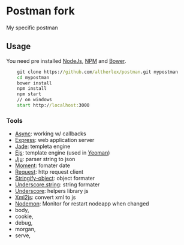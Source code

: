 # Postman fork

My specific postman


## Usage

You need pre installed [NodeJs](https://nodejs.org), [NPM](https://www.npmjs.com/) and [Bower](http://bower.io/).

```cmd
    git clone https://github.com/altherlex/postman.git mypostman
    cd mypostman
    bower install
    npm install
    npm start
    // on windows
    start http://localhost:3000
```

### Tools

- [Async](https://github.com/caolan/async): working w/ callbacks
- [Express](http://expressjs.com/): web application server
- [Jade](http://jade-lang.com/): templeta engine
- [Ejs](http://www.embeddedjs.com/): template engine (used in [Yeoman](http://yeoman.io/))
- [Jju](https://github.com/rlidwka/jju): parser string to json
- [Moment](http://momentjs.com/): fomater date
- [Request](https://github.com/request/request): http request client
- [Stringify-object](https://github.com/yeoman/stringify-object): object formater 
- [Underscore.string](https://github.com/epeli/underscore.string): string formater 
- [Underscore](http://underscorejs.org/): helpers library js
- [Xml2js](https://github.com/Leonidas-from-XIV/node-xml2js): convert xml to js
- [Nodemon](https://github.com/remy/nodemon): Monitor for restart nodeapp when changed
- body,
- cookie,
- debug,
- morgan,
- serve,